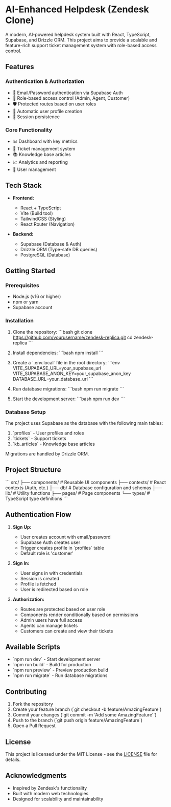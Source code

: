 # AI-Enhanced Helpdesk (Zendesk Clone)

A modern, AI-powered helpdesk system built with React, TypeScript, Supabase, and Drizzle ORM. This project aims to provide a scalable and feature-rich support ticket management system with role-based access control.

## Features

### Authentication & Authorization
- 🔐 Email/Password authentication via Supabase Auth
- 👥 Role-based access control (Admin, Agent, Customer)
- 🛡️ Protected routes based on user roles
- 📝 Automatic user profile creation
- 🔄 Session persistence

### Core Functionality
- 📊 Dashboard with key metrics
- 🎫 Ticket management system
- 📚 Knowledge base articles
- 📈 Analytics and reporting
- 👥 User management

## Tech Stack

- **Frontend:**
  - React + TypeScript
  - Vite (Build tool)
  - TailwindCSS (Styling)
  - React Router (Navigation)

- **Backend:**
  - Supabase (Database & Auth)
  - Drizzle ORM (Type-safe DB queries)
  - PostgreSQL (Database)

## Getting Started

### Prerequisites
- Node.js (v16 or higher)
- npm or yarn
- Supabase account

### Installation

1. Clone the repository:
\`\`\`bash
git clone https://github.com/yourusername/zendesk-replica.git
cd zendesk-replica
\`\`\`

2. Install dependencies:
\`\`\`bash
npm install
\`\`\`

3. Create a \`.env.local\` file in the root directory:
\`\`\`env
VITE_SUPABASE_URL=your_supabase_url
VITE_SUPABASE_ANON_KEY=your_supabase_anon_key
DATABASE_URL=your_database_url
\`\`\`

4. Run database migrations:
\`\`\`bash
npm run migrate
\`\`\`

5. Start the development server:
\`\`\`bash
npm run dev
\`\`\`

### Database Setup

The project uses Supabase as the database with the following main tables:

1. \`profiles\` - User profiles and roles
2. \`tickets\` - Support tickets
3. \`kb_articles\` - Knowledge base articles

Migrations are handled by Drizzle ORM.

## Project Structure

\`\`\`
src/
├── components/        # Reusable UI components
├── contexts/         # React contexts (Auth, etc.)
├── db/              # Database configuration and schemas
├── lib/             # Utility functions
├── pages/           # Page components
└── types/           # TypeScript type definitions
\`\`\`

## Authentication Flow

1. **Sign Up:**
   - User creates account with email/password
   - Supabase Auth creates user
   - Trigger creates profile in \`profiles\` table
   - Default role is 'customer'

2. **Sign In:**
   - User signs in with credentials
   - Session is created
   - Profile is fetched
   - User is redirected based on role

3. **Authorization:**
   - Routes are protected based on user role
   - Components render conditionally based on permissions
   - Admin users have full access
   - Agents can manage tickets
   - Customers can create and view their tickets

## Available Scripts

- \`npm run dev\` - Start development server
- \`npm run build\` - Build for production
- \`npm run preview\` - Preview production build
- \`npm run migrate\` - Run database migrations

## Contributing

1. Fork the repository
2. Create your feature branch (\`git checkout -b feature/AmazingFeature\`)
3. Commit your changes (\`git commit -m 'Add some AmazingFeature'\`)
4. Push to the branch (\`git push origin feature/AmazingFeature\`)
5. Open a Pull Request

## License

This project is licensed under the MIT License - see the [LICENSE](LICENSE) file for details.

## Acknowledgments

- Inspired by Zendesk's functionality
- Built with modern web technologies
- Designed for scalability and maintainability
